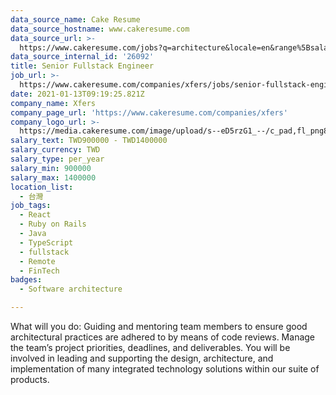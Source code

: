 ```yaml
---
data_source_name: Cake Resume
data_source_hostname: www.cakeresume.com
data_source_url: >-
  https://www.cakeresume.com/jobs?q=architecture&locale=en&range%5Bsalary_range%5D%5Bmin%5D=1000000&page=4
data_source_internal_id: '26092'
title: Senior Fullstack Engineer
job_url: >-
  https://www.cakeresume.com/companies/xfers/jobs/senior-fullstack-engineer-bd635a
date: 2021-01-13T09:19:25.821Z
company_name: Xfers
company_page_url: 'https://www.cakeresume.com/companies/xfers'
company_logo_url: >-
  https://media.cakeresume.com/image/upload/s--eD5rzG1_--/c_pad,fl_png8,h_200,w_200/v1568825292/yum8l5bboicohblzy9dt.png
salary_text: TWD900000 - TWD1400000
salary_currency: TWD
salary_type: per_year
salary_min: 900000
salary_max: 1400000
location_list:
  - 台灣
job_tags:
  - React
  - Ruby on Rails
  - Java
  - TypeScript
  - fullstack
  - Remote
  - FinTech
badges:
  - Software architecture

---
```


What will you do: Guiding and mentoring team members to ensure good architectural practices are adhered to by means of code reviews. Manage the team’s project priorities, deadlines, and deliverables. You will be involved in leading and supporting the design, architecture, and implementation of many integrated technology solutions within our suite of products.